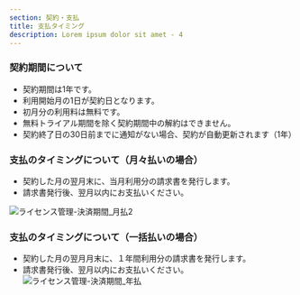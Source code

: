 ```yaml
---
section: 契約・支払
title: 支払タイミング
description: Lorem ipsum dolor sit amet - 4
---
```

### 契約期間について
 - 契約期間は1年です。
 - 利用開始月の1日が契約日となります。
 - 初月分の利用料は無料です。
 - 無料トライアル期間を除く契約期間中の解約はできません。
 - 契約終了日の30日前までに通知がない場合、契約が自動更新されます（1年）

### 支払のタイミングについて（月々払いの場合）
 - 契約した月の翌月末に、当月利用分の請求書を発行します。
 - 請求書発行後、翌月以内にお支払いください。

![ライセンス管理-決済期間_月払2](https://storageaccountdaiwa9829.blob.core.windows.net/manual/monthPayment.png)

### 支払のタイミングについて（一括払いの場合）
 - 契約した月の翌月月末に、１年間利用分の請求書を発行します。
 - 請求書発行後、翌月以内にお支払いください。
![ライセンス管理-決済期間_年払](https://storageaccountdaiwa9829.blob.core.windows.net/manual/yearlyPayment.png)